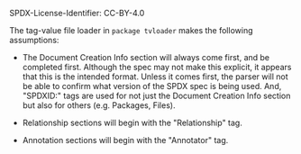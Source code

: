 SPDX-License-Identifier: CC-BY-4.0

The tag-value file loader in `package tvloader` makes the following assumptions:

* The Document Creation Info section will always come first, and be completed first.
Although the spec may not make this explicit, it appears that this is the intended
format. Unless it comes first, the parser will not be able to confirm what version
of the SPDX spec is being used. And, "SPDXID:" tags are used for not just the
Document Creation Info section but also for others (e.g. Packages, Files).

* Relationship sections will begin with the "Relationship" tag.

* Annotation sections will begin with the "Annotator" tag.

